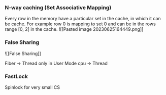 
### N-way caching (Set Associative Mapping)

Every row in the memory have a particular set in the cache, in which it can be cache.
For example row 0 is mapping to set 0 and can be in the rows range [0, 2] in the cache.
![[Pasted image 20230625164449.png]]


### False Sharing

![[False Sharing]]


Fiber -> Thread only in User Mode
cpu -> Thread

### FastLock
Spinlock for very small CS